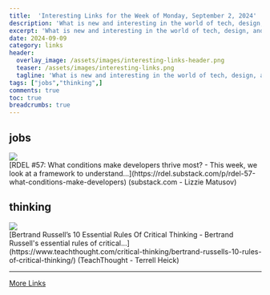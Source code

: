 ```yaml
---
title:  'Interesting Links for the Week of Monday, September 2, 2024'
description: 'What is new and interesting in the world of tech, design, and leadership?'
excerpt: 'What is new and interesting in the world of tech, design, and leadership?'
date: 2024-09-09
category: links
header:
  overlay_image: /assets/images/interesting-links-header.png
  teaser: /assets/images/interesting-links.png
  tagline: 'What is new and interesting in the world of tech, design, and leadership?'
tags: ["jobs","thinking",]
comments: true
toc: true
breadcrumbs: true
---
```


## jobs
<div class="link-content"><img src='https://substackcdn.com/image/fetch/w_1200,h_600,c_fill,f_jpg,q_auto:good,fl_progressive:steep,g_auto/https%3A%2F%2Fsubstack-post-media.s3.amazonaws.com%2Fpublic%2Fimages%2F7a988972-0426-4d59-9ef4-c0ed17f69306_815x424.png' class="link-image"/>
<div class="link-text" markdown="1">
  [RDEL #57: What conditions make developers thrive most? - This week, we look at a framework to understand...](https://rdel.substack.com/p/rdel-57-what-conditions-make-developers) (substack.com - Lizzie Matusov)
</div>
</div>

## thinking
<div class="link-content"><img src='https://www.teachthought.com/wp-content/uploads/2016/09/IMG_3497.jpg' class="link-image"/>
<div class="link-text" markdown="1">
  [Bertrand Russell’s 10 Essential Rules Of Critical Thinking - Bertrand Russell's essential rules of critical...](https://www.teachthought.com/critical-thinking/bertrand-russells-10-rules-of-critical-thinking/) (TeachThought - Terrell Heick)
</div>
</div>


---
[More Links](/links)
